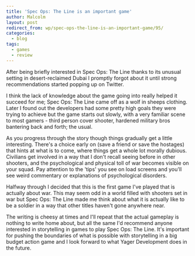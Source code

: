 ```yaml
---
title: 'Spec Ops: The Line is an important game'
author: Malcolm
layout: post
redirect_from: wp/spec-ops-the-line-is-an-important-game/95/
categories:
  - blog
tags:
  - games
  - review
---
```

After being briefly interested in Spec Ops: The Line thanks to its unusual setting in desert-reclaimed Dubai I promptly forgot about it until strong recommendations started popping up on Twitter.

I think the lack of knowledge about the game going into really helped it succeed for me; Spec Ops: The Line came off as a wolf in sheeps clothing. Later I found out the developers had some pretty high goals they were trying to achieve but the game starts out slowly, with a very familiar scene to most gamers - third person cover shooter, hardened military bros bantering back and forth; the usual.

As you progress through the story though things gradually get a little interesting. There's a choice early on (save a friend or save the hostages) that hints at what is to come, where things get a whole lot morally dubious. Civilians get involved in a way that I don't recall seeing before in other shooters, and the psychological and physical toll of war becomes visible on your squad. Pay attention to the 'tips' you see on load screens and you'll see weird commentary or explanations of psychological disorders.

Halfway through I decided that this is the first game I've played that is actually about war. This may seem odd in a world filled with shooters set in war but Spec Ops: The Line made me think about what it is actually like to be a soldier in a way that other titles haven't gone anywhere near.

The writing is cheesy at times and I'll repeat that the actual gameplay is nothing to write home about, but all the same I'd recommend anyone interested in storytelling in games to play Spec Ops: The Line. It's important for pushing the boundaries of what is possible with storytelling in a big budget action game and I look forward to what Yager Development does in the future.